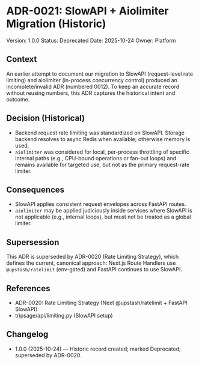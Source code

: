 # ADR-0021: SlowAPI + Aiolimiter Migration (Historic)

Version: 1.0.0
Status: Deprecated
Date: 2025-10-24
Owner: Platform

## Context

An earlier attempt to document our migration to SlowAPI (request-level rate limiting) and aiolimiter (in-process concurrency control) produced an incomplete/invalid ADR (numbered 0012). To keep an accurate record without reusing numbers, this ADR captures the historical intent and outcome.

## Decision (Historical)

- Backend request rate limiting was standardized on SlowAPI. Storage backend resolves to async Redis when available; otherwise memory is used.
- `aiolimiter` was considered for local, per-process throttling of specific internal paths (e.g., CPU-bound operations or fan-out loops) and remains available for targeted use, but not as the primary request-rate limiter.

## Consequences

- SlowAPI applies consistent request envelopes across FastAPI routes.
- `aiolimiter` may be applied judiciously inside services where SlowAPI is not applicable (e.g., internal loops), but must not be treated as a global limiter.

## Supersession

This ADR is superseded by ADR-0020 (Rate Limiting Strategy), which defines the current, canonical approach: Next.js Route Handlers use `@upstash/ratelimit` (env-gated) and FastAPI continues to use SlowAPI.

## References

- ADR-0020: Rate Limiting Strategy (Next @upstash/ratelimit + FastAPI SlowAPI)
- tripsage/api/limiting.py (SlowAPI setup)

## Changelog

- 1.0.0 (2025-10-24) — Historic record created; marked Deprecated; superseded by ADR-0020.
